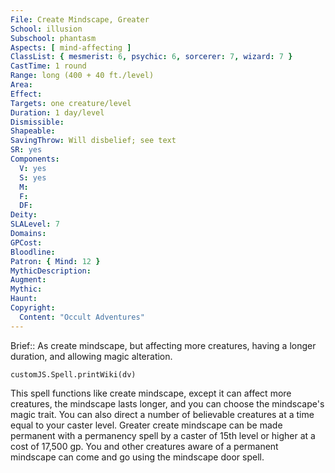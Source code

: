 ```yaml
---
File: Create Mindscape, Greater
School: illusion
Subschool: phantasm
Aspects: [ mind-affecting ]
ClassList: { mesmerist: 6, psychic: 6, sorcerer: 7, wizard: 7 }
CastTime: 1 round
Range: long (400 + 40 ft./level)
Area: 
Effect: 
Targets: one creature/level
Duration: 1 day/level
Dismissible: 
Shapeable: 
SavingThrow: Will disbelief; see text
SR: yes
Components:
  V: yes
  S: yes
  M: 
  F: 
  DF: 
Deity: 
SLALevel: 7
Domains: 
GPCost: 
Bloodline: 
Patron: { Mind: 12 }
MythicDescription: 
Augment: 
Mythic: 
Haunt: 
Copyright:
  Content: "Occult Adventures"
---
```

Brief:: As create mindscape, but affecting more creatures, having a longer duration, and allowing magic alteration.

```dataviewjs
customJS.Spell.printWiki(dv)
```

This spell functions like create mindscape, except it can affect more creatures, the mindscape lasts longer, and you can choose the mindscape's magic trait. You can also direct a number of believable creatures at a time equal to your caster level.  Greater create mindscape can be made permanent with a permanency spell by a caster of 15th level or higher at a cost of 17,500 gp. You and other creatures aware of a permanent mindscape can come and go using the mindscape door spell.
